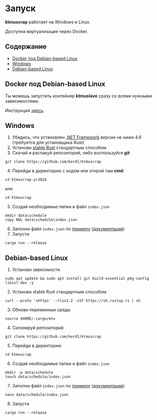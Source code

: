 # Запуск
**ktmuscrap** работает на Windows и Linux.

Доступна виртуализация через Docker.


## Содержание
- [Docker под Debian-based Linux](#docker-под-debian-based-linux)
- [Windows](#windows)
- [Debian-based Linux](#debian-based-linux)


## Docker под Debian-based Linux
Ты можешь запустить контейнер **ktmuslave** сразу со всеми нужными зависимостями.

Инструкция
[здесь](https://github.com/kerdl/ktmuslave/blob/yr2024/doc/ru/running.md#docker-под-debian-based-linux).


## Windows
1. Убедись, что установлен [.NET Framework](https://support.microsoft.com/en-us/topic/microsoft-net-framework-4-8-offline-installer-for-windows-9d23f658-3b97-68ab-d013-aa3c3e7495e0)
версии не ниже 4.6
(требуется для установщика Rust)
2. Установи [stable Rust](https://www.rust-lang.org/tools/install)
стандартным способом
3. Скачай и распакуй репозиторий,
либо воспользуйся **git**
```console
git clone https://github.com/kerdl/ktmuscrap
```
4. Перейди в директорию с кодом или открой там **cmd**:
```console
cd ktmuscrap-yr2024
```
или
```console
cd ktmuscrap
```
5. Создай необходимые папки и файл `index.json`
```console
mkdir data\schedule
copy NUL data\schedule\index.json
```
6. Заполни файл `index.json` по
[примеру](/doc/ru/configuring.md#пример-расписаний)
([документация](/doc/ru/configuring.md#расписания))
8. Запусти
```console
cargo run --release
```


## Debian-based Linux
1. Установи зависимости
```console
sudo apt update && sudo apt install git build-essential pkg-config libssl-dev -y
```
2. Установи stable Rust стандартным способом
```console
curl --proto '=https' --tlsv1.2 -sSf https://sh.rustup.rs | sh
```
3. Обнови переменные среды
```console
source $HOME/.cargo/env
```
4. Склонируй репозиторий
```console
git clone https://github.com/kerdl/ktmuscrap
```
5. Перейди в директорию
```console
cd ktmuscrap
```
6. Создай необходимые папки и файл `index.json`
```console
mkdir -p data/schedule
touch data/schedule/index.json
```
7. Заполни файл `index.json` по
[примеру](/doc/ru/configuring.md#пример-расписаний)
([документация](/doc/ru/configuring.md#расписания))
```console
nano data/schedule/index.json
```
8. Запусти
```console
cargo run --release
```
